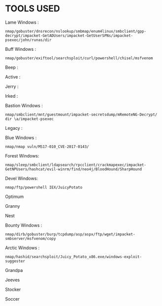 # TOOLS USED

Lame Windows :

``nmap/gobuster/dnsrecon/nslookup/smbmap/enum4linux/smbclient/gpp-decrypt/impacket-GetADUsers/impacket-GetUserSPNs/impacket-psexec/john/runas/dir``

Buff Windows :

``nmap/gobuster/exiftool/searchsploit/curl/powershell/chisel/msfvenom``

Beep :


Active :


Jerry :


Irked :


Bastion Windows :

``nmap/smbclient/mnt/guestmount/impacket-secretsdump/mRemoteNG-Decrypt/ dir \a/impacket-psexec``

Legacy :


Blue Windows :

``nmap/nmap vuln/MS17-010_CVE-2017-0143/``

Forest Windows:

``nmap/sleep/smbclient/ldapsearch/rpcclient/crackmapexec/impacket-GetNPUsers/hashcat/evil-winrm/find/neo4j/BloodHound/SharpHound``

Devel Windows:

``nmap/ftp/powershell IEX/JuicyPotato``

Optimum

Granny

Nest

Bounty Windows :

``nmap/dirb/gobuster/burp/tcpdump/asp/aspx/ftp/wget/impacket-smbserver/msfvenom/copy``

Arctic Windows :

``nmap/hashid/searchsploit/Juicy_Potato_x86.exe/windows-exploit-suggester``

Grandpa

Jeeves

Stocker

Soccer
